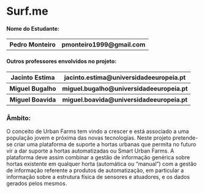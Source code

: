 # Surf.me
<h4>Nome do Estudante:</h4>
<table>
  <tr>
    <th>Pedro Monteiro</th>
    <th>pmonteiro1999@gmail.com</th>
  </tr>
  </table>
  
  
<h4>Outros professores envolvidos no projeto:</h4>
<table>
  <tr>
    <th>Jacinto Estima</th>
    <th>jacinto.estima@universidadeeuropeia.pt</th>
  </tr>
    <tr>
    <th>Miguel Bugalho</th>
    <th>miguel.bugalho@universidadeeuropeia.pt</th>
  </tr>
    <tr>
    <th>Miguel Boavida</th>
    <th>miguel.boavida@universidadeeuropeia.pt</th>
  </tr>
   </table>

<h3>Âmbito:</h3>
O conceito de Urban Farms tem vindo a crescer e está associado a uma população jovem e próxima das novas tecnologias.
Neste projeto pretende-se criar uma plataforma de suporte a hortas urbanas que permita no futuro vir a dar suporte a hortas automatizadas ou Smart Urban Farms. 
A plataforma deve assim combinar a gestão de informação genérica sobre hortas existente em qualquer horta (automática ou “manual”) com a gestão de informação referente a produtos de automatização, em particular a informação sobre a estrutura física de sensores e atuadores, e os dados gerados pelos mesmos.

</body>
</html>
